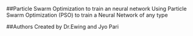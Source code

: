 ##Particle Swarm Optimization to train an neural network 
Using Particle Swarm Optimization (PSO) to train a Neural Network of any type

##Authors
Created by Dr.Ewing and Jyo Pari



